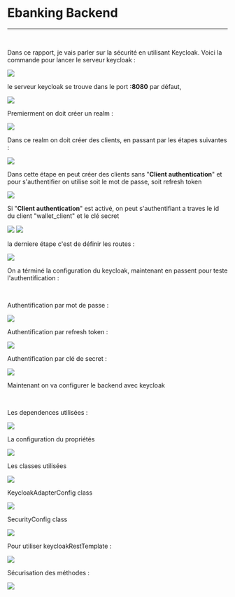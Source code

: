 # Ebanking Backend
<hr>

<br>

Dans ce rapport, je vais parler sur la sécurité en utilisant Keycloak.
Voici la commande pour lancer le serveur keycloak :

<img src="captures/keycloakCmdRun.png">

<br>

le serveur keycloak se trouve dans le port **:8080** par défaut, 

<img src="captures/keycloak-interface.png">

<br>

Premierment on doit créer un realm :

<img src="captures/createRealm.png">

<br>

Dans ce realm on doit créer des clients, en passant par les étapes suivantes :

<img src="captures/createClient1.png">

<br>

Dans cette étape en peut créer des clients sans "**Client authentication**" et pour s'authentifier on utilise soit le mot de passe, soit refresh token

<img src="captures/createClient2WithoutAuth.png">

<br>

Si "**Client authentication**" est activé, on peut s'authentifiant a traves le id du client "wallet_client" et le clé secret

<img src="captures/createClient2WithAuth.png">
<img src="captures/loginWithSecretKey.png">

<br>

la derniere étape c'est de définir les routes :

<img src="captures/createClient3.png">

<br>

On a términé la configuration du keycloak, maintenant en passent pour teste l'authentification :

<br>

Authentification par mot de passe :

<img src="captures/testAccesWithpassword.png">

<br>

Authentification par refresh token :

<img src="captures/testAccesWithRefreshToken.png">

<br>

Authentification par clé de secret :

<img src="captures/testAccesWithsecretkey.png">

<br>

Maintenant on va configurer le backend avec keycloak

<br>

Les dependences utilisées :

<img src="captures/dependencies.png">

<br>

La configuration du propriétés

<img src="captures/properties.png">

<br>

Les classes utilisées

<img src="captures/classes.png">

<br>

KeycloakAdapterConfig class

<img src="captures/keycloakAdapterConfigClass.png">

<br>

SecurityConfig class

<img src="captures/SecurityConfigClass.png">

<br>

Pour utiliser keycloakRestTemplate :

<img src="captures/keycloakRestTemplate.png">

<br>

Sécurisation des méthodes :

<img src="captures/secureMethods.png">